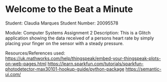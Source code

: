 Welcome to the Beat a Minute
==============================

Student: Claudia Marques
Student Number: 20095578

Module: Computer Systems Assignment 2
Description: This is a Glitch application showing the data received of a persons heart rate by simply placing your finger on the sensor with a steady pressure.

Resources/References used: 
https://uk.mathworks.com/help/thingspeak/embed-your-thingspeak-plots-on-web-pages.html
https://learn.sparkfun.com/tutorials/sparkfun-photodetector-max30101-hookup-guide/python-package
https://semantic-ui.com/
